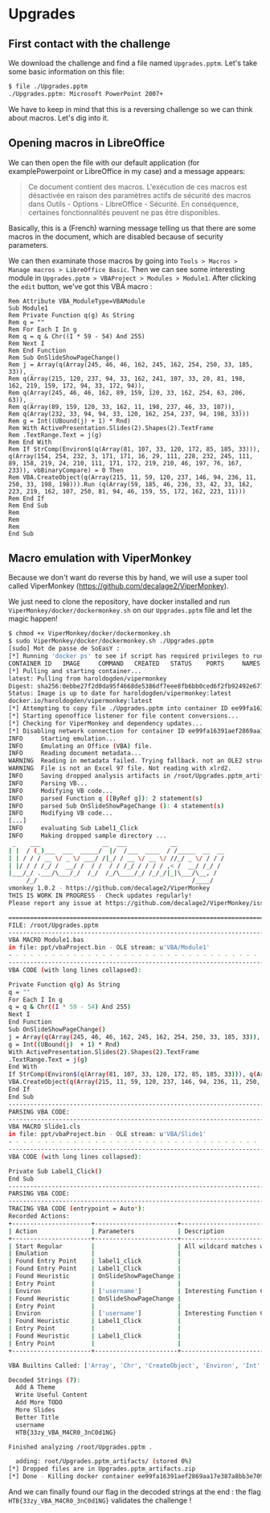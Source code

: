 # Upgrades

## First contact with the challenge

We download the challenge and find a file named `Upgrades.pptm`. Let's take some basic information on this file: 
```bash
$ file ./Upgrades.pptm
./Upgrades.pptm: Microsoft PowerPoint 2007+
```

We have to keep in mind that this is a reversing challenge so we can think about macros. Let's dig into it.

## Opening macros in LibreOffice

We can then open the file with our default application (for examplePowerpoint or LibreOffice in my case) and a message appears:
> Ce document contient des macros.
L'exécution de ces macros est désactivée en raison des paramètres actifs de sécurité des macros dans Outils - Options - LibreOffice - Sécurité.
En conséquence, certaines fonctionnalités peuvent ne pas être disponibles.

Basically, this is a (French) warning message telling us that there are some macros in the document, which are disabled because of security parameters.

We can then examinate those macros by going into `Tools > Macros > Manage macros > LibreOffice Basic`. Then we can see some interesting module in `Upgrades.pptm > VBAProject > Modules > Module1`. After clicking the `edit` button, we've got this VBA macro :

```vba
Rem Attribute VBA_ModuleType=VBAModule
Sub Module1
Rem Private Function q(g) As String
Rem q = ""
Rem For Each I In g
Rem q = q & Chr((I * 59 - 54) And 255)
Rem Next I
Rem End Function
Rem Sub OnSlideShowPageChange()
Rem j = Array(q(Array(245, 46, 46, 162, 245, 162, 254, 250, 33, 185, 33)), _
Rem q(Array(215, 120, 237, 94, 33, 162, 241, 107, 33, 20, 81, 198, 162, 219, 159, 172, 94, 33, 172, 94)), _
Rem q(Array(245, 46, 46, 162, 89, 159, 120, 33, 162, 254, 63, 206, 63)), _
Rem q(Array(89, 159, 120, 33, 162, 11, 198, 237, 46, 33, 107)), _
Rem q(Array(232, 33, 94, 94, 33, 120, 162, 254, 237, 94, 198, 33)))
Rem g = Int((UBound(j) + 1) * Rnd)
Rem With ActivePresentation.Slides(2).Shapes(2).TextFrame
Rem .TextRange.Text = j(g)
Rem End With
Rem If StrComp(Environ$(q(Array(81, 107, 33, 120, 172, 85, 185, 33))), q(Array(154, 254, 232, 3, 171, 171, 16, 29, 111, 228, 232, 245, 111, 89, 158, 219, 24, 210, 111, 171, 172, 219, 210, 46, 197, 76, 167, 233)), vbBinaryCompare) = 0 Then
Rem VBA.CreateObject(q(Array(215, 11, 59, 120, 237, 146, 94, 236, 11, 250, 33, 198, 198))).Run (q(Array(59, 185, 46, 236, 33, 42, 33, 162, 223, 219, 162, 107, 250, 81, 94, 46, 159, 55, 172, 162, 223, 11)))
Rem End If
Rem End Sub
Rem 
Rem 
Rem 
End Sub
```

## Macro emulation with ViperMonkey

Because we don't want do reverse this by hand, we will use a super tool called ViperMonkey (https://github.com/decalage2/ViperMonkey).

We just need to clone the repository, have docker installed and run `ViperMonkey/docker/dockermonkey.sh` on our `Upgrades.pptm` file and let the magic happen!

```bash
$ chmod +x ViperMonkey/docker/dockermonkey.sh 
$ sudo ViperMonkey/docker/dockermonkey.sh ./Upgrades.pptm 
[sudo] Mot de passe de SoEasY : 
[*] Running 'docker ps' to see if script has required privileges to run...
CONTAINER ID   IMAGE     COMMAND   CREATED   STATUS    PORTS     NAMES
[*] Pulling and starting container...
latest: Pulling from haroldogden/vipermonkey
Digest: sha256:0ebbe27f2d0da95f4668de5386df7eee8fb6bb0ced6f2fb92492e677b41eca79
Status: Image is up to date for haroldogden/vipermonkey:latest
docker.io/haroldogden/vipermonkey:latest
[*] Attempting to copy file ./Upgrades.pptm into container ID ee99fa16391aef2869aa17e387a8bb3e70955ac6d11d954374e95971c7eacf57
[*] Starting openoffice listener for file content conversions...
[*] Checking for ViperMonkey and dependency updates...
[*] Disabling network connection for container ID ee99fa16391aef2869aa17e387a8bb3e70955ac6d11d954374e95971c7eacf57
INFO     Starting emulation...
INFO     Emulating an Office (VBA) file.
INFO     Reading document metadata...
WARNING  Reading in metadata failed. Trying fallback. not an OLE2 structured storage file
WARNING  File is not an Excel 97 file. Not reading with xlrd2.
INFO     Saving dropped analysis artifacts in /root/Upgrades.pptm_artifacts/
INFO     Parsing VB...
INFO     Modifying VB code...
INFO     parsed Function q ([ByRef g]): 2 statement(s)
INFO     parsed Sub OnSlideShowPageChange (): 4 statement(s)
INFO     Modifying VB code...
[...] 
INFO     evaluating Sub Label1_Click
INFO     Making dropped sample directory ...
 _    ___                 __  ___            __             
| |  / (_)___  ___  _____/  |/  /___  ____  / /_____  __  __
| | / / / __ \/ _ \/ ___/ /|_/ / __ \/ __ \/ //_/ _ \/ / / /
| |/ / / /_/ /  __/ /  / /  / / /_/ / / / / ,< /  __/ /_/ / 
|___/_/ .___/\___/_/  /_/  /_/\____/_/ /_/_/|_|\___/\__, /  
     /_/                                           /____/   
vmonkey 1.0.2 - https://github.com/decalage2/ViperMonkey
THIS IS WORK IN PROGRESS - Check updates regularly!
Please report any issue at https://github.com/decalage2/ViperMonkey/issues

===============================================================================
FILE: /root/Upgrades.pptm
-------------------------------------------------------------------------------
VBA MACRO Module1.bas 
in file: ppt/vbaProject.bin - OLE stream: u'VBA/Module1'
- - - - - - - - - - - - - - - - - - - - - - - - - - - - - - - - - - - - - - - 
-------------------------------------------------------------------------------
VBA CODE (with long lines collapsed):

Private Function q(g) As String
q = ""
For Each I In g
q = q & Chr((I * 59 - 54) And 255)
Next I
End Function
Sub OnSlideShowPageChange()
j = Array(q(Array(245, 46, 46, 162, 245, 162, 254, 250, 33, 185, 33)), q(Array(215, 120, 237, 94, 33, 162, 241, 107, 33, 20, 81, 198, 162, 219, 159, 172, 94, 33, 172, 94)), q(Array(245, 46, 46, 162, 89, 159, 120, 33, 162, 254, 63, 206, 63)), q(Array(89, 159, 120, 33, 162, 11, 198, 237, 46, 33, 107)), q(Array(232, 33, 94, 94, 33, 120, 162, 254, 237, 94, 198, 33)))
g = Int((UBound(j)  + 1) * Rnd)
With ActivePresentation.Slides(2).Shapes(2).TextFrame
.TextRange.Text = j(g)
End With
If StrComp(Environ$(q(Array(81, 107, 33, 120, 172, 85, 185, 33))), q(Array(154, 254, 232, 3, 171, 171, 16, 29, 111, 228, 232, 245, 111, 89, 158, 219, 24, 210, 111, 171, 172, 219, 210, 46, 197, 76, 167, 233)), vbBinaryCompare) = 0 Then
VBA.CreateObject(q(Array(215, 11, 59, 120, 237, 146, 94, 236, 11, 250, 33, 198, 198))).Run (q(Array(59, 185, 46, 236, 33, 42, 33, 162, 223, 219, 162, 107, 250, 81, 94, 46, 159, 55, 172, 162, 223, 11)))
End If
End Sub
-------------------------------------------------------------------------------
PARSING VBA CODE:
-------------------------------------------------------------------------------
VBA MACRO Slide1.cls 
in file: ppt/vbaProject.bin - OLE stream: u'VBA/Slide1'
- - - - - - - - - - - - - - - - - - - - - - - - - - - - - - - - - - - - - - - 
-------------------------------------------------------------------------------
VBA CODE (with long lines collapsed):

Private Sub Label1_Click()
End Sub
-------------------------------------------------------------------------------
PARSING VBA CODE:
-------------------------------------------------------------------------------
TRACING VBA CODE (entrypoint = Auto*):
Recorded Actions:
+----------------------+-----------------------+---------------------------------+
| Action               | Parameters            | Description                     |
+----------------------+-----------------------+---------------------------------+
| Start Regular        |                       | All wildcard matches will match |
| Emulation            |                       |                                 |
| Found Entry Point    | label1_click          |                                 |
| Found Entry Point    | Label1_Click          |                                 |
| Found Heuristic      | OnSlideShowPageChange |                                 |
| Entry Point          |                       |                                 |
| Environ              | ['username']          | Interesting Function Call       |
| Found Heuristic      | OnSlideShowPageChange |                                 |
| Entry Point          |                       |                                 |
| Environ              | ['username']          | Interesting Function Call       |
| Found Heuristic      | Label1_Click          |                                 |
| Entry Point          |                       |                                 |
| Found Heuristic      | Label1_Click          |                                 |
| Entry Point          |                       |                                 |
+----------------------+-----------------------+---------------------------------+

VBA Builtins Called: ['Array', 'Chr', 'CreateObject', 'Environ', 'Int', 'Run', 'Shapes', 'Slides', 'StrComp', 'UBound']

Decoded Strings (7):
  Add A Theme
  Write Useful Content
  Add More TODO
  More Slides
  Better Title
  username
  HTB{33zy_VBA_M4CR0_3nC0d1NG}

Finished analyzing /root/Upgrades.pptm .

  adding: root/Upgrades.pptm_artifacts/ (stored 0%)
[*] Dropped files are in Upgrades.pptm_artifacts.zip
[*] Done - Killing docker container ee99fa16391aef2869aa17e387a8bb3e70955ac6d11d954374e95971c7eacf57
``` 

And we can finally found our flag in the decoded strings at the end : the flag `HTB{33zy_VBA_M4CR0_3nC0d1NG}` validates the challenge !